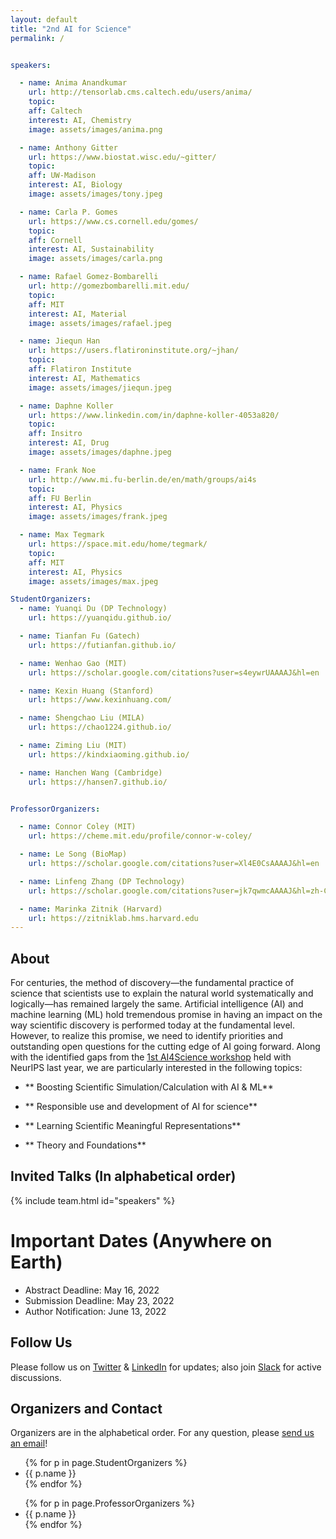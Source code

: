 ```yaml
---
layout: default
title: "2nd AI for Science"
permalink: /


speakers:

  - name: Anima Anandkumar
    url: http://tensorlab.cms.caltech.edu/users/anima/
    topic: 
    aff: Caltech
    interest: AI, Chemistry
    image: assets/images/anima.png

  - name: Anthony Gitter
    url: https://www.biostat.wisc.edu/~gitter/
    topic: 
    aff: UW-Madison
    interest: AI, Biology
    image: assets/images/tony.jpeg

  - name: Carla P. Gomes
    url: https://www.cs.cornell.edu/gomes/
    topic: 
    aff: Cornell
    interest: AI, Sustainability
    image: assets/images/carla.png

  - name: Rafael Gomez-Bombarelli
    url: http://gomezbombarelli.mit.edu/
    topic: 
    aff: MIT
    interest: AI, Material
    image: assets/images/rafael.jpeg

  - name: Jiequn Han
    url: https://users.flatironinstitute.org/~jhan/
    topic: 
    aff: Flatiron Institute
    interest: AI, Mathematics
    image: assets/images/jiequn.jpeg

  - name: Daphne Koller 
    url: https://www.linkedin.com/in/daphne-koller-4053a820/
    topic:
    aff: Insitro 
    interest: AI, Drug
    image: assets/images/daphne.jpeg

  - name: Frank Noe
    url: http://www.mi.fu-berlin.de/en/math/groups/ai4s
    topic: 
    aff: FU Berlin
    interest: AI, Physics
    image: assets/images/frank.jpeg

  - name: Max Tegmark
    url: https://space.mit.edu/home/tegmark/
    topic: 
    aff: MIT
    interest: AI, Physics
    image: assets/images/max.jpeg

StudentOrganizers:
  - name: Yuanqi Du (DP Technology)
    url: https://yuanqidu.github.io/

  - name: Tianfan Fu (Gatech)
    url: https://futianfan.github.io/

  - name: Wenhao Gao (MIT)
    url: https://scholar.google.com/citations?user=s4eywrUAAAAJ&hl=en

  - name: Kexin Huang (Stanford)
    url: https://www.kexinhuang.com/

  - name: Shengchao Liu (MILA)
    url: https://chao1224.github.io/

  - name: Ziming Liu (MIT)
    url: https://kindxiaoming.github.io/

  - name: Hanchen Wang (Cambridge)
    url: https://hansen7.github.io/


ProfessorOrganizers:

  - name: Connor Coley (MIT)
    url: https://cheme.mit.edu/profile/connor-w-coley/

  - name: Le Song (BioMap)
    url: https://scholar.google.com/citations?user=Xl4E0CsAAAAJ&hl=en

  - name: Linfeng Zhang (DP Technology)
    url: https://scholar.google.com/citations?user=jk7qwmcAAAAJ&hl=zh-CN

  - name: Marinka Zitnik (Harvard)
    url: https://zitniklab.hms.harvard.edu
---
```


## About

For centuries, the method of discovery—the fundamental practice of science that scientists use to explain the natural world systematically and logically—has remained largely the same. Artificial intelligence (AI) and machine learning (ML) hold tremendous promise in having an impact on the way scientific discovery is performed today at the fundamental level. However, to realize this promise, we need to identify priorities and outstanding open questions for the cutting edge of AI going forward. Along with the identified gaps from the [1st AI4Science workshop](http://www.ai4science.net/neurips21/) held with NeurIPS last year, we are particularly interested in the following topics:

- ** Boosting Scientific Simulation/Calculation with AI & ML**

- ** Responsible use and development of AI for science**

- ** Learning Scientific Meaningful Representations**

- ** Theory and Foundations**

## Invited Talks (In alphabetical order)

{% include team.html id="speakers" %}


# Important Dates (Anywhere on Earth)

- Abstract Deadline: May 16, 2022
- Submission Deadline: May 23, 2022
- Author Notification: June 13, 2022

## Follow Us

Please follow us on [Twitter](https://twitter.com/AI_for_Science) & [LinkedIn](https://www.linkedin.com/company/ai-for-science/) for updates; also join [Slack](https://join.slack.com/t/ai4sciencecommunity/shared_invite/zt-15rtaehdi-we~H~LhzZqrQTy6RtLGtug) for active discussions.



## Organizers and Contact

Organizers are in the alphabetical order. For any question, please [send us an email](mailto:ai4sciencecommunity@gmail.com)!


<ul>
{% for p in page.StudentOrganizers %}
<li>
<a{% if p.url %} href="{{ p.url }}"{% endif %}>{{ p.name }}</a>
</li>
{% endfor %}
</ul>



<ul>
{% for p in page.ProfessorOrganizers %}
<li>
<a{% if p.url %} href="{{ p.url }}"{% endif %}>{{ p.name }}</a>
</li>
{% endfor %}
</ul>
